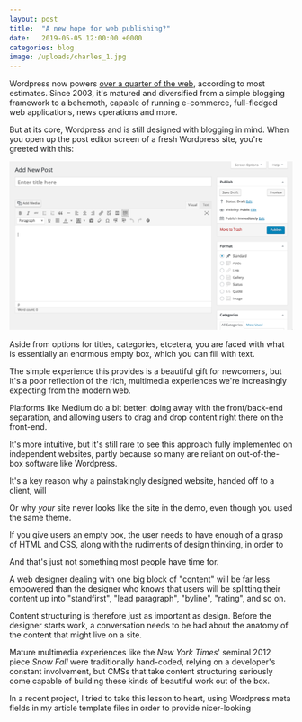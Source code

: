 ```yaml
---
layout: post
title:  "A new hope for web publishing?"
date:   2019-05-05 12:00:00 +0000
categories: blog
image: /uploads/charles_1.jpg
---
```


Wordpress now powers [over a quarter of the web](http://www.wired.co.uk/article/the-webs-unofficial-publisher), according to most estimates. Since 2003, it's matured and diversified from a simple blogging framework to a behemoth, capable of running e-commerce, full-fledged web applications, news operations and more.

But at its core, Wordpress and is still designed with blogging in mind. When you open up the post editor screen of a fresh Wordpress site, you're greeted with this:

![The default Wordpress post editor.](/uploads/infoarch_2.png)

Aside from options for titles, categories, etcetera, you are faced with what is essentially an enormous empty box, which you can fill with text.

The simple experience this provides is a beautiful gift for newcomers, but it's a poor reflection of the rich, multimedia experiences we're increasingly expecting from the modern web.



Platforms like Medium do a bit better: doing away with the front/back-end separation, and allowing users to drag and drop content right there on the front-end.

It's more intuitive, but it's still rare to see this approach fully implemented on independent websites, partly because so many are reliant on out-of-the-box software like Wordpress.




It's a key reason why a painstakingly designed website, handed off to a client, will

Or why *your* site never looks like the site in the demo, even though you used the same theme.

If you give users an empty box, the user needs to have enough of a grasp of HTML and CSS, along with the rudiments of design thinking, in order to

And that's just not something most people have time for.





A web designer dealing with one big block of "content" will be far less empowered than the designer who knows that users will be splitting their content up into "standfirst", "lead paragraph", "byline", "rating", and so on.

Content structuring is therefore just as important as design. Before the designer starts work, a conversation needs to be had about the anatomy of the content that might live on a site.



Mature multimedia experiences like the *New York Times*' seminal 2012 piece *Snow Fall* were traditionally hand-coded, relying on a developer's constant involvement, but CMSs that take content structuring seriously come capable of building these kinds of beautiful work out of the box.






In a recent project, I tried to take this lesson to heart, using Wordpress meta fields in my article template files in order to provide nicer-looking
